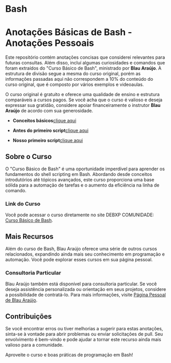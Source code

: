 # Bash
# Anotações Básicas de Bash - Anotações Pessoais

Este repositório contém anotações concisas que considerei relevantes para futuras consultas. Além disso, incluí algumas curiosidades e comandos que foram extraídos do "Curso Básico de Bash", ministrado por **Blau Araújo**. A estrutura de divisão segue a mesma do curso original, porém as informações passadas aqui não correspondem a 10% do conteúdo do curso original, que é composto por vários exemplos e videoaulas.

O curso original é gratuito e oferece uma qualidade de ensino e estrutura comparáveis a cursos pagos. Se você acha que o curso é valioso e deseja expressar sua gratidão, considere apoiar financeiramente o instrutor **Blau Araújo** de acordo com sua generosidade.

- **Conceitos básicos**[clique aqui](https://github.com/RenatoLinard/Bash/blob/main/Aula%201%20%E2%80%93%20Conceitos%20B%C3%A1sicos.md)

- **Antes do primeiro script**[clique aqui](https://github.com/RenatoLinard/Bash/blob/main/Aula%202%20%E2%80%93%20Antes%20do%20Primeiro%20Script.md)

- **Nosso primeiro script**[clique aqui](https://github.com/RenatoLinard/Bash/blob/main/Aula%203%20%E2%80%93%20Nosso%20Primeiro%20Script.md)


## Sobre o Curso

O "Curso Básico de Bash" é uma oportunidade imperdível para aprender os fundamentos do shell scripting em Bash. Abordando desde conceitos introdutórios até tópicos avançados, este curso proporciona uma base sólida para a automação de tarefas e o aumento da eficiência na linha de comando.

### Link do Curso

Você pode acessar o curso diretamente no site DEBXP COMUNIDADE: [Curso Básico de Bash](https://debxp.org/cbpb/).

## Mais Recursos

Além do curso de Bash, Blau Araújo oferece uma série de outros cursos relacionados, expandindo ainda mais seu conhecimento em programação e automação. Você pode explorar esses cursos em sua página pessoal.

### Consultoria Particular

Blau Araújo também está disponível para consultoria particular. Se você deseja assistência personalizada ou orientação em seus projetos, considere a possibilidade de contratá-lo. Para mais informações, visite [Página Pessoal de Blau Araújo](https://blauaraujo.com/).

## Contribuições

Se você encontrar erros ou tiver melhorias a sugerir para estas anotações, sinta-se à vontade para abrir problemas ou enviar solicitações de pull. Seu envolvimento é bem-vindo e pode ajudar a tornar este recurso ainda mais valioso para a comunidade.

Aproveite o curso e boas práticas de programação em Bash!
